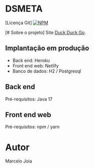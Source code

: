 # DSMETA
[Licença Git]
[![NPM](https://img.shields.io/npm/l/react)]([https://github.com/MarceloJoia/dsmeta/blob/main/LICENCE])

[# Sobre o projeto]
Site [Duck Duck Go](https://dsmeta-de.netlify.app "Veja o Front End").

## Implantação em produção
- Back end: Heroku
- Front end web: Netlify
- Banco de dados: H2 / Postgresql

## Back end
Pré-requisitos: Java 17

## Front end web
Pré-requisitos: npm / yarn

# Autor
Marcelo Joia
